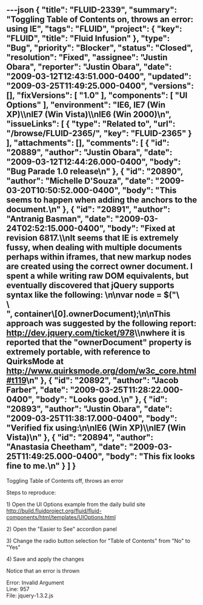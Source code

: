 ---json
{
  "title": "FLUID-2339",
  "summary": "Toggling Table of Contents on, throws an error: using IE",
  "tags": "FLUID",
  "project": {
    "key": "FLUID",
    "title": "Fluid Infusion"
  },
  "type": "Bug",
  "priority": "Blocker",
  "status": "Closed",
  "resolution": "Fixed",
  "assignee": "Justin Obara",
  "reporter": "Justin Obara",
  "date": "2009-03-12T12:43:51.000-0400",
  "updated": "2009-03-25T11:49:25.000-0400",
  "versions": [],
  "fixVersions": [
    "1.0"
  ],
  "components": [
    "UI Options"
  ],
  "environment": "IE6, IE7 (Win XP)\\\nIE7 (Win Vista)\\\nIE6 (Win 2000)\n",
  "issueLinks": [
    {
      "type": "Related to",
      "url": "/browse/FLUID-2365/",
      "key": "FLUID-2365"
    }
  ],
  "attachments": [],
  "comments": [
    {
      "id": "20889",
      "author": "Justin Obara",
      "date": "2009-03-12T12:44:26.000-0400",
      "body": "Bug Parade 1.0 release\n"
    },
    {
      "id": "20890",
      "author": "Michelle D'Souza",
      "date": "2009-03-20T10:50:52.000-0400",
      "body": "This seems to happen when adding the anchors to the document.\n"
    },
    {
      "id": "20891",
      "author": "Antranig Basman",
      "date": "2009-03-24T02:52:15.000-0400",
      "body": "Fixed at revision 6817.\\\nIt seems that IE is extremely fussy, when dealing with multiple documents perhaps within iframes, that new markup nodes are created using the correct owner document. I spent a while writing raw DOM equivalents, but eventually discovered that jQuery supports syntax like the following:&#x20;\n\nvar node = $(\"\\<div>\\</div>\", container\\[0].ownerDocument);\n\nThis approach was suggested by the following report: <http://dev.jquery.com/ticket/978>\\\nwhere it is reported that the \"ownerDocument\" property is extremely portable, with reference to QuirksMode at <http://www.quirksmode.org/dom/w3c_core.html#t119>\n"
    },
    {
      "id": "20892",
      "author": "Jacob Farber",
      "date": "2009-03-25T11:28:22.000-0400",
      "body": "Looks good.\n"
    },
    {
      "id": "20893",
      "author": "Justin Obara",
      "date": "2009-03-25T11:38:17.000-0400",
      "body": "Verified fix using:\n\nIE6 (Win XP)\\\nIE7 (Win Vista)\n"
    },
    {
      "id": "20894",
      "author": "Anastasia Cheetham",
      "date": "2009-03-25T11:49:25.000-0400",
      "body": "This fix looks fine to me.\n"
    }
  ]
}
---
Toggling Table of Contents off, throws an error

Steps to reproduce:

1\) Open the UI Options example from the daily build site\
<http://build.fluidproject.org/fluid/fluid-components/html/templates/UIOptions.html>

2\) Open the "Easier to See" accordion panel

3\) Change the radio button selection for "Table of Contents" from "No" to "Yes"&#x20;

4\) Save and apply the changes

Notice that an error is thrown

Error: Invalid Argument\
Line: 957\
File: jquery-1.3.2.js

        